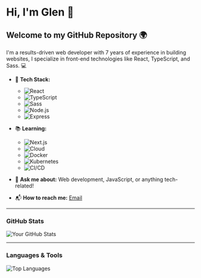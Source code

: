 # Hi, I'm Glen 👋

## Welcome to my GitHub Repository 🌍

I'm a results-driven web developer with 7 years of experience in building websites, I specialize in front-end technologies like React, TypeScript, and Sass. 💻

- 🔧 **Tech Stack:** 
  - ![React](https://img.shields.io/badge/-React-61DAFB?style=flat-square&logo=react&logoColor=white) 
  - ![TypeScript](https://img.shields.io/badge/-TypeScript-3178C6?style=flat-square&logo=typescript&logoColor=white)
  - ![Sass](https://img.shields.io/badge/-Sass-CC6699?style=flat-square&logo=sass&logoColor=white)
  - ![Node.js](https://img.shields.io/badge/-Node.js-339933?style=flat-square&logo=node.js&logoColor=white)
  - ![Express](https://img.shields.io/badge/-Express-000000?style=flat-square&logo=express&logoColor=white)

- 📚 **Learning:** 
  - ![Next.js](https://img.shields.io/badge/-Next.js-000000?style=flat-square&logo=nextdotjs&logoColor=white)
  - ![Cloud](https://img.shields.io/badge/-Cloud-FF6600?style=flat-square&logo=cloudflare&logoColor=white)
  - ![Docker](https://img.shields.io/badge/-Docker-2496ED?style=flat-square&logo=docker&logoColor=white)
  - ![Kubernetes](https://img.shields.io/badge/-Kubernetes-326CE5?style=flat-square&logo=kubernetes&logoColor=white)
  - ![CI/CD](https://img.shields.io/badge/-CI%2FCD-0061F2?style=flat-square&logo=gitlab&logoColor=white)

- 💬 **Ask me about:** Web development, JavaScript, or anything tech-related!
- 📬 **How to reach me:** [Email](mailto:glenharding123@gmail.com)

---

### GitHub Stats

![Your GitHub Stats](https://github-readme-stats.vercel.app/api?username=GHarding95&show_icons=true&hide_title=true&hide_border=true&count_private=true&theme=radical)

---

### Languages & Tools

![Top Languages](https://github-readme-stats.vercel.app/api/top-langs/?username=GHarding95&langs_count=5&theme=radical)

